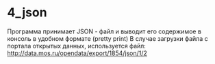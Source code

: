 # 4_json

Программа принимает JSON - файл и выводит его содержимое в консоль в удобном формате (pretty print)
В случае загрузки файла с портала открытых данных, используется файл: http://data.mos.ru/opendata/export/1854/json/1/2